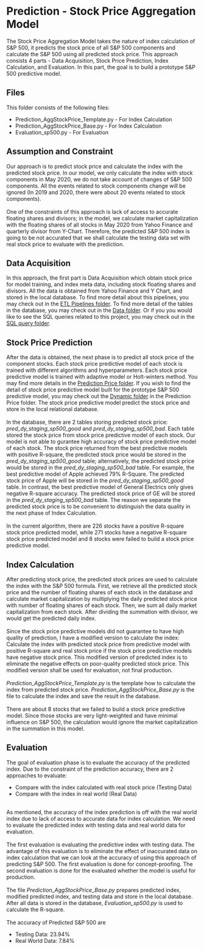 # Prediction - Stock Price Aggregation Model
The Stock Price Aggregation Model takes the nature of index calculation of S&P 500, it predicts the stock price of all S&P 500 components and calculate the S&P 500 using all predicted stock price. This approach consists 4 parts - Data Acquisition, Stock Price Prediction, Index Calculation, and Evaluation. In this part, the goal is to build a prototype S&P 500 predictive model.

## Files
This folder consists of the following files:
<ul>
	<li>Prediction_AggStockPrice_Template.py - For Index Calculation</li>
	<li>Prediction_AggStockPrice_Base.py - For Index Calculation</li>
	<li>Evaluation_sp500.py - For Evaluation</li>
</ul>

## Assumption and Constraint
Our approach is to predict stock price and calculate the index with the predicted stock price. In our model, we only calculate the index with stock components in May 2020, we do not take account of changes of S&P 500 components. All the events related to stock components change will be ignored (In 2019 and 2020, there were about 20 events related to stock components). 
<br><br>
One of the constraints of this approach is lack of access to accurate floating shares and divisors; in the model, we calculate market capitalization with the floating shares of all stocks in May 2020 from Yahoo Finance and quarterly divisor from Y-Chart. Therefore, the predicted S&P 500 index is going to be not accurated that we shall calculate the testing data set with real stock price to evaluate with the prediction.

## Data Acquisition
In this approach, the first part is Data Acquisition which obtain stock price for model training, and index meta data, including stock floating shares and divisors. All the data is obtained from Yahoo Finance and Y Chart, and stored in the local database. To find more detail about this pipelines, you may check out in the [ETL Pipelines folder](../ETLPipelines). To find more detail of the tables in the database, you may check out in the [Data folder](../Data). Or if you you would like to see the SQL queries related to this project, you may check out in the [SQL query folder](../SQLQuery).

## Stock Price Prediction
After the data is obtained, the next phase is to predict all stock price of the component stocks. Each stock price predictive model of each stock is trained with different algorithms and hyperparameters. Each stock price predictive model is trained with adaptive model or Holt-winters method. You may find more details in the [Prediction Price folder](../PredictionPrice). If you wish to find the detail of stock price predictive model built for the prototype S&P 500 predictive model, you may check out the [Dynamic folder](../PredictionPrice/Dynamic) in the Prediction Price folder. The stock price predictive model predict the stock price and store in the local relational database.
<br><br>
In the database, there are 2 tables storing predicted stock price: <i>pred_dy_staging_sp500_good </i> and <i>pred_dy_staging_sp500_bad</i>. Each table stored the stock price from stock price predictive model of each stock. Our model is not able to gurantee high accuracy of stock price predictive model of each stock. The stock price returned from the best predictive models with positive R-square, the predicted stock price would be stored in the <i>pred_dy_staging_sp500_good </i> table; alternatively, the predicted stock price would be stored in the <i>pred_dy_staging_sp500_bad</i> table. For example, the best predictive model of Apple achieved 79% R-Square. The predicted stock price of Apple will be stored in the <i>pred_dy_staging_sp500_good </i> table. In contrast, the best predictive model of General Electrics only gives negative R-square accuracy. The predicted stock price of GE will be stored in the <i>pred_dy_staging_sp500_bad</i> table. The reason we separate the predicted stock price is to be convenient to distinguish the data quality in the next phase of Index Calculation.
<br><br>
In the current algorithm, there are 226 stocks have a positive R-square stock price predicted model, while 271 stocks have a negative R-square stock price predicted model and 8 stocks were failed to build a stock price predictive model.

## Index Calculation
After predicting stock price, the predicted stock prices are used to calculate the index with the S&P 500 formula. First, we retrieve all the predicted stock price and the number of floating shares of each stock in the database and calculate market capitalization by multiplying the daily predicted stock price with number of floating shares of each stock. Then, we sum all daily market capitalization from each stock. After dividing the summation with divisor, we would get the predicted daily index.
<br><br>
Since the stock price predictive models did not guarantee to have high quality of prediction, I have a modified version to calculate the index: Calculate the index with predicted stock price from predictive model with positive R-square and real stock price if the stock price predictive models have negative stock price. This modified version of predicted index is to eliminate the negative effects on poor-quality predicted stock price. This modified version shall be used for evaluation, not final production.
<br><br>
<i>Prediction_AggStockPrice_Template.py</i> is the template how to calculate the index from predicted stock price. <i>Prediction_AggStockPrice_Base.py</i> is the file to calculate the index and save the result in the database.
<br><br>
There are about 8 stocks that we failed to build a stock price predictive model. Since those stocks are very light-weighted and have minimal influence on S&P 500, the calculation would ignore the market capitalization in the summation in this model.

## Evaluation
The goal of evaluation phase is to evaluate the accuracy of the predicted index. Due to the constraint of the prediction accuracy, there are 2 approaches to evaluate:
<ul>
	<li>Compare with the index calculated with real stock price (Testing Data)</li>
	<li>Compare with the index in real world (Real Data)</li>
</ul>
<br>
As mentioned, the accuracy of the index prediction is off with the real world index due to lack of access to accurate data for index calculation. We need to evaluate the predicted index with testing data and real world data for evaluation.
<br><br>
The first evaluation is evaluating the predictive index with testing data. The advantage of this evaluation is to eliminate the effect of inaccurated data on index calculation that we can look at the accuracy of using this approach of predicting S&P 500. The first evaluation is done for concept-proofing. The second evaluation is done for the evaluated whether the model is useful for production.
<br><br>
The file <i>Prediction_AggStockPrice_Base.py</i> prepares predicted index, modified predicted index, and testing data and store in the local database. After all data is stored in the database, <i>Evaluation_sp500.py</i> is used to calculate the R-square.
<br><br>
The accuracy of Predicted S&P 500 are
<ul>
	<li>Testing Data: 23.94%</li>
	<li>Real World Data: 7.84%</li>
</ul>
